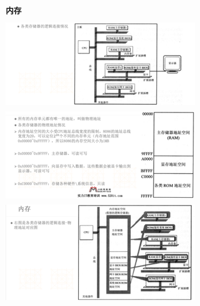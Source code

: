 ## 内存

![image-20211202200524131](images/image-20211202200524131.png)

![image-20211202200732981](images/image-20211202200732981.png)

![image-20211202200859722](images/image-20211202200859722.png)